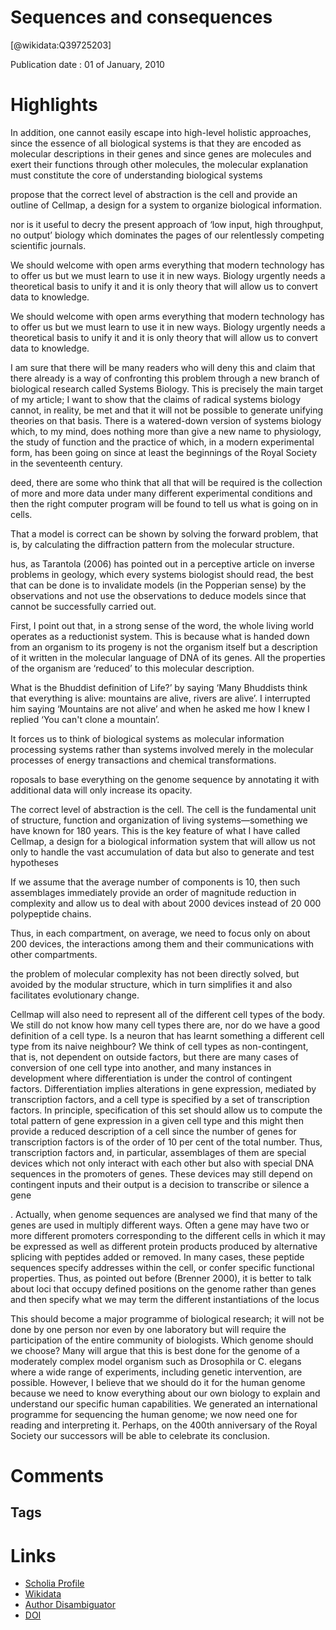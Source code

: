 Sequences and consequences
==========================
  
  [@wikidata:Q39725203]  
  
Publication date : 01 of January, 2010  

# Highlights

 In addition, one cannot easily escape into high-level holistic approaches, since the essence of all biological systems is that they are encoded as molecular descriptions in their genes and since genes are molecules and exert their functions through other molecules, the molecular explanation must constitute the core of understanding biological systems

 propose that the correct level of abstraction is the cell and provide an outline of Cellmap, a design for a system to organize biological information.

nor is it useful to decry the present approach of ‘low input, high throughput, no output’ biology which dominates the pages of our relentlessly competing scientific journals. 

We should welcome with open arms everything that modern technology has to offer us but we must learn to use it in new ways. Biology urgently needs a theoretical basis to unify it and it is only theory that will allow us to convert data to knowledge.

We should welcome with open arms everything that modern technology has to offer us but we must learn to use it in new ways. Biology urgently needs a theoretical basis to unify it and it is only theory that will allow us to convert data to knowledge.

I am sure that there will be many readers who will deny this and claim that there already is a way of confronting this problem through a new branch of biological research called Systems Biology. This is precisely the main target of my article; I want to show that the claims of radical systems biology cannot, in reality, be met and that it will not be possible to generate unifying theories on that basis. There is a watered-down version of systems biology which, to my mind, does nothing more than give a new name to physiology, the study of function and the practice of which, in a modern experimental form, has been going on since at least the beginnings of the Royal Society in the seventeenth century.

deed, there are some who think that all that will be required is the collection of more and more data under many different experimental conditions and then the right computer program will be found to tell us what is going on in cells.

That a model is correct can be shown by solving the forward problem, that is, by calculating the diffraction pattern from the molecular structure.

hus, as Tarantola (2006) has pointed out in a perceptive article on inverse problems in geology, which every systems biologist should read, the best that can be done is to invalidate models (in the Popperian sense) by the observations and not use the observations to deduce models since that cannot be successfully carried out.

First, I point out that, in a strong sense of the word, the whole living world operates as a reductionist system. This is because what is handed down from an organism to its progeny is not the organism itself but a description of it written in the molecular language of DNA of its genes. All the properties of the organism are ‘reduced’ to this molecular description.

What is the Bhuddist definition of Life?’ by saying ‘Many Bhuddists think that everything is alive: mountains are alive, rivers are alive’. I interrupted him saying ‘Mountains are not alive’ and when he asked me how I knew I replied ‘You can't clone a mountain’.

<!-- That is arrogant and shortsighted -->
It forces us to think of biological systems as molecular information processing systems rather than systems involved merely in the molecular processes of energy transactions and chemical transformations.

roposals to base everything on the genome sequence by annotating it with additional data will only increase its opacity.

The correct level of abstraction is the cell. The cell is the fundamental unit of structure, function and organization of living systems—something we have known for 180 years. This is the key feature of what I have called Cellmap, a design for a biological information system that will allow us not only to handle the vast accumulation of data but also to generate and test hypotheses

 If we assume that the average number of components is 10, then such assemblages immediately provide an order of magnitude reduction in complexity and allow us to deal with about 2000 devices instead of 20 000 polypeptide chains. 

Thus, in each compartment, on average, we need to focus only on about 200 devices, the interactions among them and their communications with other compartments.

the problem of molecular complexity has not been directly solved, but avoided by the modular structure, which in turn simplifies it and also facilitates evolutionary change.

Cellmap will also need to represent all of the different cell types of the body.
We still do not know how many cell types there are, nor do we have a good definition of a cell type.
Is a neuron that has learnt something a different cell type from its naive neighbour?
We think of cell types as non-contingent, that is, not dependent on outside factors, but there are many cases of conversion of one cell type into another, and many instances in development where differentiation is under the control of contingent factors.
Differentiation implies alterations in gene expression, mediated by transcription factors, and a cell type is specified by a set of transcription factors.
In principle, specification of this set should allow us to compute the total pattern of gene expression in a given cell type and this might then provide a reduced description of a cell since the number of genes for transcription factors is of the order of 10 per cent of the total number.
Thus, transcription factors and, in particular, assemblages of them are special devices which not only interact with each other but also with special DNA sequences in the promoters of genes. These devices may still depend on contingent inputs and their output is a decision to transcribe or silence a gene

. Actually, when genome sequences are analysed we find that many of the genes are used in multiply different ways. Often a gene may have two or more different promoters corresponding to the different cells in which it may be expressed as well as different protein products produced by alternative splicing with peptides added or removed. In many cases, these peptide sequences specify addresses within the cell, or confer specific functional properties. Thus, as pointed out before (Brenner 2000), it is better to talk about loci that occupy defined positions on the genome rather than genes and then specify what we may term the different instantiations of the locus

This should become a major programme of biological research; it will not be done by one person nor even by one laboratory but will require the participation of the entire community of biologists. Which genome should we choose? Many will argue that this is best done for the genome of a moderately complex model organism such as Drosophila or C. elegans where a wide range of experiments, including genetic intervention, are possible. However, I believe that we should do it for the human genome because we need to know everything about our own biology to explain and understand our specific human capabilities. We generated an international programme for sequencing the human genome; we now need one for reading and interpreting it. Perhaps, on the 400th anniversary of the Royal Society our successors will be able to celebrate its conclusion.
# Comments

## Tags

# Links
  
 * [Scholia Profile](https://scholia.toolforge.org/work/Q39725203)  
 * [Wikidata](https://www.wikidata.org/wiki/Q39725203)  
 * [Author Disambiguator](https://author-disambiguator.toolforge.org/work_item_oauth.php?id=Q39725203&batch_id=&match=1&author_list_id=&doit=Get+author+links+for+work)  
 * [DOI](https://doi.org/10.1098/RSTB.2009.0221)  